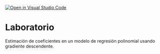 [![Open in Visual Studio Code](https://classroom.github.com/assets/open-in-vscode-c66648af7eb3fe8bc4f294546bfd86ef473780cde1dea487d3c4ff354943c9ae.svg)](https://classroom.github.com/online_ide?assignment_repo_id=9166130&assignment_repo_type=AssignmentRepo)
# Laboratorio

Estimación de coeficientes en un modelo de regresión polinomial usando gradiente descendente.
